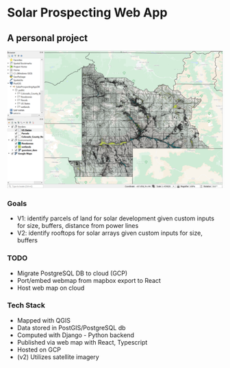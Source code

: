 # Solar Prospecting Web App

## A personal project
![Day 1](/Images/Screenshot%202022-10-19%20174127.png)

### Goals
* V1: identify parcels of land for solar development given custom inputs for size, buffers, distance from power lines
* V2: identify rooftops for solar arrays given custom inputs for size, buffers

### TODO
* Migrate PostgreSQL DB to cloud (GCP)
* Port/embed webmap from mapbox export to React
* Host web map on cloud


### Tech Stack
* Mapped with QGIS
* Data stored in PostGIS/PostgreSQL db
* Computed with Django - Python backend
* Published via web map with React, Typescript
* Hosted on GCP
* (v2) Utilizes satellite imagery